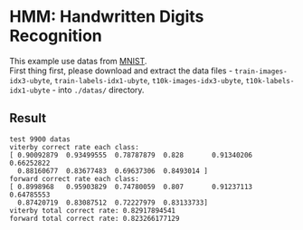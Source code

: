 # HMM: Handwritten Digits Recognition

This example use datas from [MNIST](http://yann.lecun.com/exdb/mnist/).  
First thing first, please download and extract the data files - `train-images-idx3-ubyte`, `train-labels-idx1-ubyte`, `t10k-images-idx3-ubyte`, `t10k-labels-idx1-ubyte` - into `./datas/` directory.  


## Result
```
test 9900 datas
viterby correct rate each class:
[ 0.90092879  0.93499555  0.78787879  0.828       0.91340206  0.66252822
  0.88160677  0.83677483  0.69637306  0.8493014 ]
forward correct rate each class:
[ 0.8998968   0.95903829  0.74780059  0.807       0.91237113  0.64785553
  0.87420719  0.83087512  0.72227979  0.83133733]
viterby total correct rate: 0.82917894541
forward total correct rate: 0.823266177129
```
